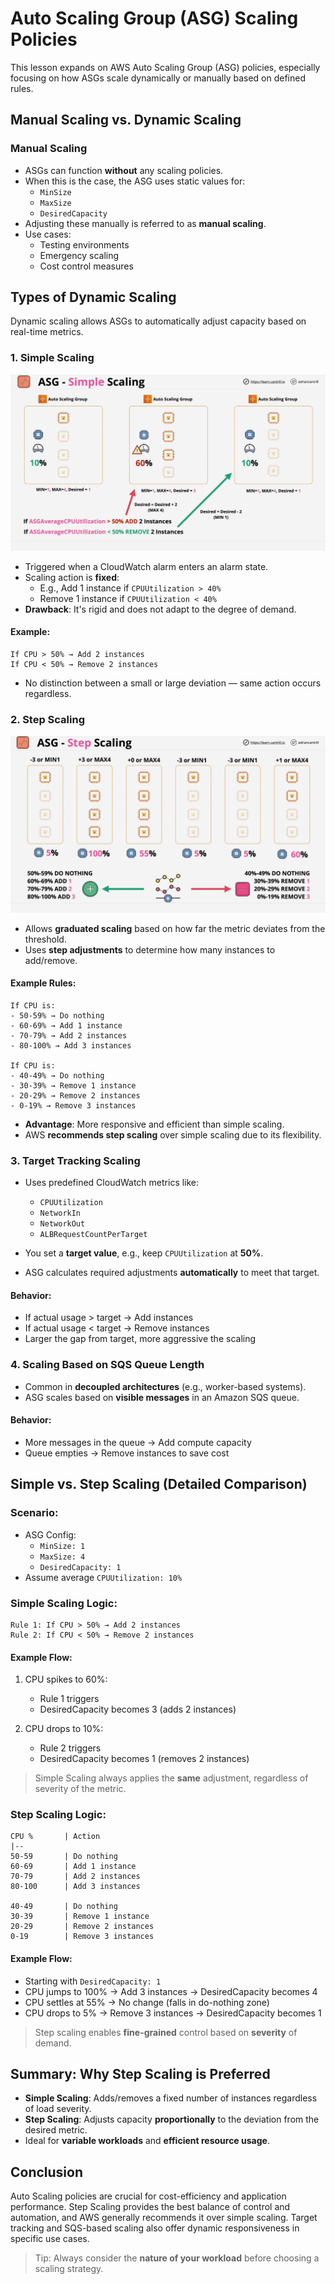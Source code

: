 # Auto Scaling Group (ASG) Scaling Policies

This lesson expands on AWS Auto Scaling Group (ASG) policies, especially focusing on how ASGs scale dynamically or manually based on defined rules.

## Manual Scaling vs. Dynamic Scaling

### Manual Scaling

- ASGs can function **without** any scaling policies.
- When this is the case, the ASG uses static values for:
  - `MinSize`
  - `MaxSize`
  - `DesiredCapacity`
- Adjusting these manually is referred to as **manual scaling**.
- Use cases:
  - Testing environments
  - Emergency scaling
  - Cost control measures

## Types of Dynamic Scaling

Dynamic scaling allows ASGs to automatically adjust capacity based on real-time metrics.

### 1. **Simple Scaling**

![alt text](image-11.png)

- Triggered when a CloudWatch alarm enters an alarm state.
- Scaling action is **fixed**:
  - E.g., Add 1 instance if `CPUUtilization > 40%`
  - Remove 1 instance if `CPUUtilization < 40%`
- **Drawback**: It's rigid and does not adapt to the degree of demand.

#### Example:

```plaintext
If CPU > 50% → Add 2 instances
If CPU < 50% → Remove 2 instances
```

- No distinction between a small or large deviation — same action occurs regardless.

### 2. **Step Scaling**

![alt text](image-12.png)

- Allows **graduated scaling** based on how far the metric deviates from the threshold.
- Uses **step adjustments** to determine how many instances to add/remove.

#### Example Rules:

```plaintext
If CPU is:
- 50-59% → Do nothing
- 60-69% → Add 1 instance
- 70-79% → Add 2 instances
- 80-100% → Add 3 instances

If CPU is:
- 40-49% → Do nothing
- 30-39% → Remove 1 instance
- 20-29% → Remove 2 instances
- 0-19% → Remove 3 instances
```

- **Advantage**: More responsive and efficient than simple scaling.
- AWS **recommends step scaling** over simple scaling due to its flexibility.

### 3. **Target Tracking Scaling**

- Uses predefined CloudWatch metrics like:

  - `CPUUtilization`
  - `NetworkIn`
  - `NetworkOut`
  - `ALBRequestCountPerTarget`

- You set a **target value**, e.g., keep `CPUUtilization` at **50%**.
- ASG calculates required adjustments **automatically** to meet that target.

#### Behavior:

- If actual usage > target → Add instances
- If actual usage < target → Remove instances
- Larger the gap from target, more aggressive the scaling

### 4. **Scaling Based on SQS Queue Length**

- Common in **decoupled architectures** (e.g., worker-based systems).
- ASG scales based on **visible messages** in an Amazon SQS queue.

#### Behavior:

- More messages in the queue → Add compute capacity
- Queue empties → Remove instances to save cost

## Simple vs. Step Scaling (Detailed Comparison)

### Scenario:

- ASG Config:
  - `MinSize: 1`
  - `MaxSize: 4`
  - `DesiredCapacity: 1`
- Assume average `CPUUtilization: 10%`

### Simple Scaling Logic:

```plaintext
Rule 1: If CPU > 50% → Add 2 instances
Rule 2: If CPU < 50% → Remove 2 instances
```

#### Example Flow:

1. CPU spikes to 60%:

   - Rule 1 triggers
   - DesiredCapacity becomes 3 (adds 2 instances)

2. CPU drops to 10%:
   - Rule 2 triggers
   - DesiredCapacity becomes 1 (removes 2 instances)

> Simple Scaling always applies the **same** adjustment, regardless of severity of the metric.

### Step Scaling Logic:

```plaintext
CPU %       | Action
|--
50-59       | Do nothing
60-69       | Add 1 instance
70-79       | Add 2 instances
80-100      | Add 3 instances

40-49       | Do nothing
30-39       | Remove 1 instance
20-29       | Remove 2 instances
0-19        | Remove 3 instances
```

#### Example Flow:

- Starting with `DesiredCapacity: 1`
- CPU jumps to 100% → Add 3 instances → DesiredCapacity becomes 4
- CPU settles at 55% → No change (falls in do-nothing zone)
- CPU drops to 5% → Remove 3 instances → DesiredCapacity becomes 1

> Step scaling enables **fine-grained** control based on **severity** of demand.

## Summary: Why Step Scaling is Preferred

- **Simple Scaling**: Adds/removes a fixed number of instances regardless of load severity.
- **Step Scaling**: Adjusts capacity **proportionally** to the deviation from the desired metric.
- Ideal for **variable workloads** and **efficient resource usage**.

## Conclusion

Auto Scaling policies are crucial for cost-efficiency and application performance. Step Scaling provides the best balance of control and automation, and AWS generally recommends it over simple scaling. Target tracking and SQS-based scaling also offer dynamic responsiveness in specific use cases.

> Tip: Always consider the **nature of your workload** before choosing a scaling strategy.
